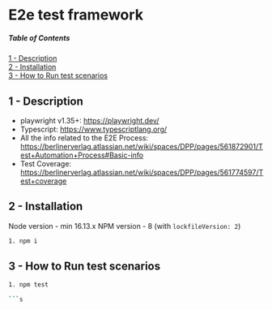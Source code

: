 # E2e test framework

##### Table of Contents

[1 - Description](#description)  
[2 - Installation](#installation)  
[3 - How to Run test scenarios](#how_to_run)  

<a name="description"/>

## 1 - Description

- playwright v1.35+: https://playwright.dev/
- Typescript: https://www.typescriptlang.org/
- All the info related to the E2E Process: https://berlinerverlag.atlassian.net/wiki/spaces/DPP/pages/561872901/Test+Automation+Process#Basic-info
- Test Coverage: https://berlinerverlag.atlassian.net/wiki/spaces/DPP/pages/561774597/Test+coverage

<a name="installation"/>

## 2 - Installation

Node version - min 16.13.x
NPM version - 8 (with `lockfileVersion: 2`)

```sh
1. npm i
```

<a name="how_to_run"/>

## 3 - How to Run test scenarios

```sh
1. npm test

```s